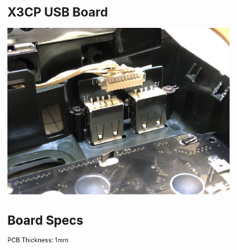 # X3CP USB Board

<img src="/Boards/X3CP USB Board/images/clone.jpg">

# Board Specs    
PCB Thickness: 1mm